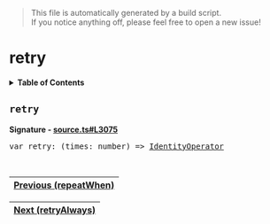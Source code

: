 > This file is automatically generated by a build script.<br>If you notice anything off, please feel free to open a new issue!

# retry

<details><summary><b>Table of Contents</b></summary>

1. [<code>retry</code>](#retry)</details>

## <a name="retry"></a><code>retry</code>

<b>Signature - [source.ts#L3075](..\/..\/packages\/core\/src\/source.ts#L3075)</b>

<pre>var retry: (times: number) =&gt; <a href="001-IdentityOperator.md#IdentityOperator">IdentityOperator</a></pre><br>

| [Previous \(repeatWhen\)](058-repeatWhen.md#readme) |
| --- |

<div align="right">

| [Next \(retryAlways\)](060-retryAlways.md#readme) |
| --- |
</div>
